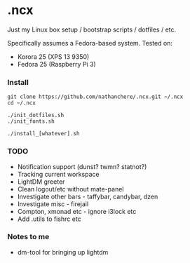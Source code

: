 # .ncx

Just my Linux box setup / bootstrap scripts / dotfiles / etc.

Specifically assumes a Fedora-based system. Tested on:

* Korora 25 (XPS 13 9350)
* Fedora 25 (Raspberry Pi 3)

### Install

    git clone https://github.com/nathanchere/.ncx.git ~/.ncx
    cd ~/.ncx

    ./init_dotfiles.sh
    ./init_fonts.sh

    ./install_[whatever].sh

### TODO

* Notification support (dunst? twmn? statnot?)
* Tracking current workspace
* LightDM greeter
* Clean logout/etc without mate-panel
* Investigate other bars - taffybar, candybar, dzen
* Investigate misc - firejail
* Compton, xmonad etc - ignore i3lock etc
* Add .utils to fishrc etc

### Notes to me

* dm-tool for bringing up lightdm
